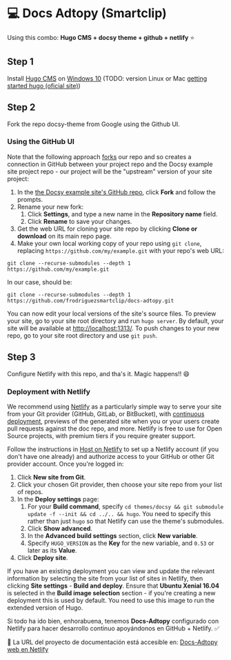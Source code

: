 # :computer: Docs Adtopy (Smartclip)

Using this combo: **Hugo CMS + docsy theme + github + netlify** :star:

## Step 1

Install [Hugo CMS](https://gohugo.io/getting-started/quick-start/) on  [Windows 10](https://imalexissaez.github.io/2018/07/08/instalando-hugo-en-windows/) (TODO: version Linux or Mac [getting started hugo (oficial site)](https://gohugo.io/getting-started/installing/))

## Step 2

Fork the repo docsy-theme from Google using the Github UI.

### Using the GitHub UI

Note that the following approach [forks](https://help.github.com/en/articles/fork-a-repo) our repo and so creates a connection in GitHub between your project repo and the Docsy example site project repo - our project will be the "upstream" version of your site project:

1. In the [the Docsy example site's GitHub repo](https://github.com/google/docsy-example), click **Fork** and follow the prompts.
1. Rename your new fork:
    1. Click **Settings**, and type a new name in the **Repository name** field.
    1. Click **Rename** to save your changes.
1. Get the web URL for cloning your site repo by clicking **Clone or download** on its main repo page.
1. Make your own local working copy of your repo using `git clone`, replacing `https://github.com/my/example.git` with your repo's web URL:

```git
git clone --recurse-submodules --depth 1 https://github.com/my/example.git
```

In our case, should be:

```git
git clone --recurse-submodules --depth 1 https://github.com/frodriguezsmartclip/docs-adtopy.git
```

You can now edit your local versions of the site's source files. To preview your site, go to your site root directory and run `hugo server`. By default, your site will be available at <http://localhost:1313/>. To push changes to your new repo, go to your site root directory and use `git push`.

## Step 3

Configure Netlify with this repo, and tha's it. Magic happens!! :smile:

### Deployment with Netlify

We recommend using [Netlify](https://www.netlify.com/) as a particularly simple way to serve your site from your Git provider (GitHub, GitLab, or BitBucket), with [continuous deployment](https://www.netlify.com/docs/continuous-deployment/), previews of the generated site when you or your users create pull requests against the doc repo, and more. Netlify is free to use for Open Source projects, with premium tiers if you require greater support.

Follow the instructions in [Host on Netlify](https://gohugo.io/hosting-and-deployment/hosting-on-netlify/) to set up a Netlify account (if you don't have one already) and authorize access to your GitHub or other Git provider account. Once you're logged in:

1. Click **New site from Git**.
1. Click your chosen Git provider, then choose your site repo from your list of repos.
1. In the **Deploy settings** page:
   1. For your **Build command**, specify `cd themes/docsy && git submodule update -f --init && cd ../.. && hugo`. You need to specify this rather than just `hugo` so that Netlify can use the theme's submodules.
   1. Click **Show advanced**.
   1. In the **Advanced build settings** section, click **New variable**.
   1. Specify `HUGO_VERSION` as the **Key** for the new variable, and `0.53` or later as its **Value**.
1. Click **Deploy site**.

If you have an existing deployment you can view and update the relevant information by selecting the site from your list of sites in Netlify, then clicking **Site settings** - **Build and deploy**. Ensure that **Ubuntu Xenial 16.04** is selected in the **Build image selection** section - if you're creating a new deployment this is used by default. You need to use this image to run the extended version of Hugo.

Si todo ha ido bien, enhorabuena, tenemos **Docs-Adtopy** configurado con Netlify para hacer desarrollo continuo apoyándonos en GitHub + Netlify. :white_check_mark:

:link: La URL del proyecto de documentación está accesible en: [Docs-Adtopy web en Netlify](https://docs-adtopy.netlify.com/)
